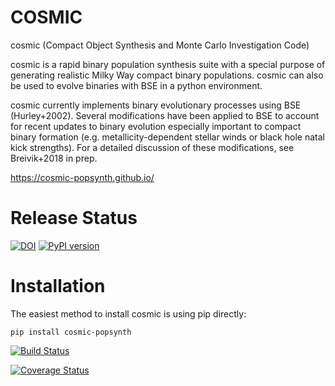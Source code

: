 # COSMIC
cosmic (Compact Object Synthesis and Monte Carlo Investigation Code)

cosmic is a rapid binary population synthesis suite with a special purpose of generating realistic Milky Way compact binary populations. cosmic can also be used to evolve binaries with BSE in a python environment.

cosmic currently implements binary evolutionary processes using BSE (Hurley+2002). Several modifications have been applied to BSE to account for recent updates to binary evolution especially important to compact binary formation (e.g. metallicity-dependent stellar winds or black hole natal kick strengths). For a detailed discussion of these modifications, see Breivik+2018 in prep.

<https://cosmic-popsynth.github.io/>

# Release Status

[![DOI](https://zenodo.org/badge/DOI/10.5281/zenodo.2642803.svg)](https://doi.org/10.5281/zenodo.2642803)
[![PyPI version](https://badge.fury.io/py/cosmic-popsynth.svg)](https://badge.fury.io/py/cosmic-popsynth)


# Installation

The easiest method to install cosmic is using pip directly:

```
pip install cosmic-popsynth
```

[![Build Status](https://travis-ci.org/COSMIC-PopSynth/COSMIC.svg?branch=develop)](https://travis-ci.org/COSMIC-PopSynth/COSMIC)

[![Coverage Status](https://coveralls.io/repos/github/COSMIC-PopSynth/COSMIC/badge.svg?branch=develop)](https://coveralls.io/github/COSMIC-PopSynth/COSMIC?branch=develop)

